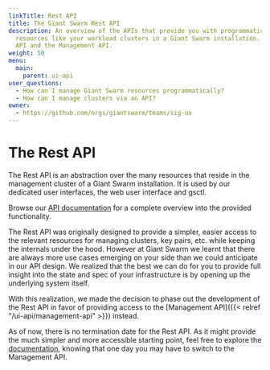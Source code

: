 ```yaml
---
linkTitle: Rest API
title: The Giant Swarm Rest API
description: An overview of the APIs that provide you with programmatic access to
  resources like your workload clusters in a Giant Swarm installation. Namely the Rest
  API and the Management API.
weight: 50
menu:
  main:
    parent: ui-api
user_questions:
  - How can I manage Giant Swarm resources programmatically?
  - How can I manage clusters via an API?
owner:
  - https://github.com/orgs/giantswarm/teams/sig-ux
---
```


# The Rest API

The Rest API is an abstraction over the many resources that reside in the management cluster of a Giant Swarm installation. It is used by our dedicated user interfaces, the web user interface and gsctl.

Browse our [API documentation](/api/) for a complete overview into the provided functionality.

The Rest API was originally designed to provide a simpler, easier access to the relevant resources for managing clusters, key pairs, etc. while keeping the internals under the hood. However at Giant Swarm we learnt that there are always more use cases emerging on your side than we could anticipate in our API design. We realized that the best we can do for you to provide full insight into the state and spec of your infrastructure is by opening up the underlying system itself.

With this realization, we made the decision to phase out the development of the Rest API in favor of providing access to the [Management API]({{< relref "/ui-api/management-api" >}}) instead.

As of now, there is no termination date for the Rest API. As it might provide the much simpler and more accessible starting point, feel free to explore the [documentation](/api/), knowing that one day you may have to switch to the Management API.
